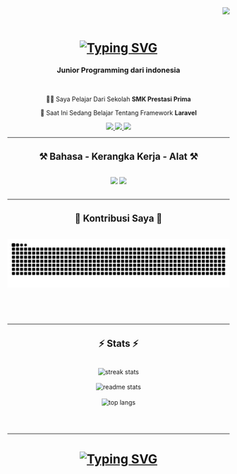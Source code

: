 <div align="right">
    <img src="https://api.visitorbadge.io/api/visitors?path=https%3A%2F%2Fgithub.com%2FarhanGinting%2Ffarhanginting&label=Pengujung&labelColor=%236096b4&countColor=%23eee9da" />
</div>

<div align="center">
    <img/>
    <h1>
        <a href="https://github.com/FarhanGinting">
            <img src="https://readme-typing-svg.demolab.com?font=Righteous&size=35&duration=4000&pause=1000&center=true&vCenter=true&random=false&width=500&height=70&lines=Hai+Semua+%F0%9F%91%8B;Saya+Farhan+Ginting" alt="Typing SVG"/>
        </a>
    </h1>
</div>




<h3 align="center">Junior Programming dari indonesia</h3>

<br/>

<div align="center">
 
🧑‍🎓 Saya Pelajar Dari Sekolah **SMK Prestasi Prima**
 
📖 Saat Ini Sedang Belajar Tentang Framework **Laravel**

 </div>
 
<div align="center"> 
  <a href="mailto:farhantriputrawisnu@gmail.com">
    <img src="https://img.shields.io/badge/Gmail-333333?style=for-the-badge&logo=gmail&logoColor=red" />
  </a>
  <a href="https://www.linkedin.com/in/farhan-ginting/" target="_blank">
    <img src="https://img.shields.io/badge/LinkedIn-0077B5?style=for-the-badge&logo=linkedin&logoColor=white" target="_blank" />
  </a>
  <a href="https://farhanginting.github.io" target="_blank">
     <img src="https://img.shields.io/badge/Portfolio-FF5722?style=for-the-badge&logo=todoist&logoColor=white" target="_blank" /> <!-- sqlite, safari, google-chrome are other good icon options -->
  </a>
</div>

 <hr/>
 
<h2 align="center">⚒️ Bahasa - Kerangka Kerja - Alat ⚒️</h2>
<br/>
<div align="center">
    <img src="https://skillicons.dev/icons?i=,bootstrap,html,css,vscode,github,figma,tailwind," />
    <img src="https://skillicons.dev/icons?i=nodejs,python,javascript,c,java,mysql,git" /><br>
</div>

<br/>
<hr/>

<div align="center">
  <h2>🐍 Kontribusi Saya 🐍</h2>
  <br>
  <img alt="snake eating my contributions" src="https://raw.githubusercontent.com/FarhanGinting/farhanginting/output/github-contribution-grid-snake.svg" />
  
  <br/><br/><br/>
</div>

<hr/>

<h2 align="center">⚡ Stats ⚡</h2>
<br>

<div align=center>
  <img width=390 src="https://github-readme-streak-stats-zeta-three.vercel.app?user=farhanginting&count_private=true&theme=react&border_radius=10" alt="streak stats"/>
  <br/>
  <br/>
  <img width=390 src="https://github-readme-stats.vercel.app/api?username=farhanginting&count_private=true&show_icons=true&theme=react&rank_icon=github&border_radius=10" alt="readme stats" />
  <br/>
  <br/>
  <img width=390 align="center" src="https://github-readme-stats.vercel.app/api/top-langs/?username=farhanginting&hide=HTML&langs_count=8&layout=compact&theme=react&border_radius=10&size_weight=0.5&count_weight=0.5&exclude_repo=github-readme-stats" alt="top langs" />
</div>

<br/><br/>

<hr/>
<h1 align="center">

[![Typing SVG](https://readme-typing-svg.demolab.com?font=Righteous&size=35&duration=4000&pause=1000&center=true&vCenter=true&random=false&width=500&height=70&lines=Terima+Kasih+%F0%9F%A4%93;%F0%9F%A7%91%E2%80%8D%F0%9F%92%BB%E2%9D%97%E2%8F%B3%F0%9F%92%A1%F0%9F%A7%91%E2%80%8D%F0%9F%92%BB%E2%9C%85%F0%9F%94%81)](https://git.io/typing-svg)
</h1>

